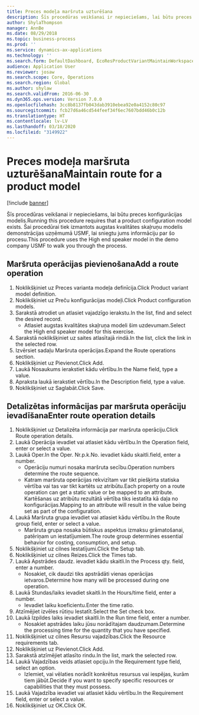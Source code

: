```yaml
---
title: Preces modeļa maršruta uzturēšana
description: Šīs procedūras veikšanai ir nepieciešams, lai būtu preces konfigurācijas modelis.
author: ShylaThompson
manager: AnnBe
ms.date: 08/29/2018
ms.topic: business-process
ms.prod: ''
ms.service: dynamics-ax-applications
ms.technology: ''
ms.search.form: DefaultDashboard, EcoResProductVariantMaintainWorkspace, PCProductConfigurationModelListPage, PCProductConfigurationModelDetails, PCRouteOperationDetails, WrkCtrCapabilityLookUp
audience: Application User
ms.reviewer: josaw
ms.search.scope: Core, Operations
ms.search.region: Global
ms.author: shylaw
ms.search.validFrom: 2016-06-30
ms.dyn365.ops.version: Version 7.0.0
ms.openlocfilehash: 3cc8b8137fb043dab3910ebea92e0a4152c80c97
ms.sourcegitcommit: fcb27d6a46cd544feef34f6ec7607bdd46b0c12b
ms.translationtype: HT
ms.contentlocale: lv-LV
ms.lasthandoff: 03/18/2020
ms.locfileid: "3149922"
---
```

# <a name="maintain-route-for-a-product-model"></a><span data-ttu-id="16a3f-103">Preces modeļa maršruta uzturēšana</span><span class="sxs-lookup"><span data-stu-id="16a3f-103">Maintain route for a product model</span></span>

[!include [banner](../../includes/banner.md)]

<span data-ttu-id="16a3f-104">Šīs procedūras veikšanai ir nepieciešams, lai būtu preces konfigurācijas modelis.</span><span class="sxs-lookup"><span data-stu-id="16a3f-104">Running this procedure requires that a product configuration model exists.</span></span> <span data-ttu-id="16a3f-105">Šai procedūrai tiek izmantots augstas kvalitātes skaļruņu modelis demonstrācijas uzņēmumā USMF, lai sniegtu jums informāciju par šo procesu.</span><span class="sxs-lookup"><span data-stu-id="16a3f-105">This procedure uses the High end speaker model in the demo company USMF to walk you through the process.</span></span>


## <a name="add-a-route-operation"></a><span data-ttu-id="16a3f-106">Maršruta operācijas pievienošana</span><span class="sxs-lookup"><span data-stu-id="16a3f-106">Add a route operation</span></span>
1. <span data-ttu-id="16a3f-107">Noklikšķiniet uz Preces varianta modeļa definīcija.</span><span class="sxs-lookup"><span data-stu-id="16a3f-107">Click Product variant model definition.</span></span>
2. <span data-ttu-id="16a3f-108">Noklikšķiniet uz Preču konfigurācijas modeļi.</span><span class="sxs-lookup"><span data-stu-id="16a3f-108">Click Product configuration models.</span></span>
3. <span data-ttu-id="16a3f-109">Sarakstā atrodiet un atlasiet vajadzīgo ierakstu.</span><span class="sxs-lookup"><span data-stu-id="16a3f-109">In the list, find and select the desired record.</span></span>
    * <span data-ttu-id="16a3f-110">Atlasiet augstas kvalitātes skaļruņa modeli šim uzdevumam.</span><span class="sxs-lookup"><span data-stu-id="16a3f-110">Select the High end speaker model for this exercise.</span></span>  
4. <span data-ttu-id="16a3f-111">Sarakstā noklikšķiniet uz saites atlasītajā rindā.</span><span class="sxs-lookup"><span data-stu-id="16a3f-111">In the list, click the link in the selected row.</span></span>
5. <span data-ttu-id="16a3f-112">Izvērsiet sadaļu Maršruta operācijas.</span><span class="sxs-lookup"><span data-stu-id="16a3f-112">Expand the Route operations section.</span></span>
6. <span data-ttu-id="16a3f-113">Noklikšķiniet uz Pievienot.</span><span class="sxs-lookup"><span data-stu-id="16a3f-113">Click Add.</span></span>
7. <span data-ttu-id="16a3f-114">Laukā Nosaukums ierakstiet kādu vērtību.</span><span class="sxs-lookup"><span data-stu-id="16a3f-114">In the Name field, type a value.</span></span>
8. <span data-ttu-id="16a3f-115">Apraksta laukā ierakstiet vērtību.</span><span class="sxs-lookup"><span data-stu-id="16a3f-115">In the Description field, type a value.</span></span>
9. <span data-ttu-id="16a3f-116">Noklikšķiniet uz Saglabāt.</span><span class="sxs-lookup"><span data-stu-id="16a3f-116">Click Save.</span></span>

## <a name="enter-route-operation-details"></a><span data-ttu-id="16a3f-117">Detalizētas informācijas par maršruta operāciju ievadīšana</span><span class="sxs-lookup"><span data-stu-id="16a3f-117">Enter route operation details</span></span>
1. <span data-ttu-id="16a3f-118">Noklikšķiniet uz Detalizēta informācija par maršruta operāciju.</span><span class="sxs-lookup"><span data-stu-id="16a3f-118">Click Route operation details.</span></span>
2. <span data-ttu-id="16a3f-119">Laukā Operācija ievadiet vai atlasiet kādu vērtību.</span><span class="sxs-lookup"><span data-stu-id="16a3f-119">In the Operation field, enter or select a value.</span></span>
3. <span data-ttu-id="16a3f-120">Laukā Oper.</span><span class="sxs-lookup"><span data-stu-id="16a3f-120">In the Oper.</span></span> <span data-ttu-id="16a3f-121">Nr.p.k.</span><span class="sxs-lookup"><span data-stu-id="16a3f-121">No.</span></span> <span data-ttu-id="16a3f-122">ievadiet kādu skaitli.</span><span class="sxs-lookup"><span data-stu-id="16a3f-122">field, enter a number.</span></span>
    * <span data-ttu-id="16a3f-123">Operāciju numuri nosaka maršruta secību.</span><span class="sxs-lookup"><span data-stu-id="16a3f-123">Operation numbers determine the route sequence.</span></span>  
    * <span data-ttu-id="16a3f-124">Katram maršruta operācijas rekvizītam var tikt piešķirta statiska vērtība vai tas var tikt kartēts uz atribūtu.</span><span class="sxs-lookup"><span data-stu-id="16a3f-124">Each property on a route operation can get a static value or be mapped to an attribute.</span></span> <span data-ttu-id="16a3f-125">Kartēšanas uz atribūtu rezultātā vērtība tiks iestatīta kā daļa no konfigurācijas.</span><span class="sxs-lookup"><span data-stu-id="16a3f-125">Mapping to an attribute will result in the value being set as part of the configuration.</span></span>  
4. <span data-ttu-id="16a3f-126">Laukā Maršruta grupa ievadiet vai atlasiet kādu vērtību.</span><span class="sxs-lookup"><span data-stu-id="16a3f-126">In the Route group field, enter or select a value.</span></span>
    * <span data-ttu-id="16a3f-127">Maršruta grupa nosaka būtiskus aspektus izmaksu grāmatošanai, patēriņam un iestatījumiem.</span><span class="sxs-lookup"><span data-stu-id="16a3f-127">The route group determines essential behavior for costing, consumption, and setup.</span></span>  
5. <span data-ttu-id="16a3f-128">Noklikšķiniet uz cilnes Iestatījumi.</span><span class="sxs-lookup"><span data-stu-id="16a3f-128">Click the Setup tab.</span></span>
6. <span data-ttu-id="16a3f-129">Noklikšķiniet uz cilnes Reizes.</span><span class="sxs-lookup"><span data-stu-id="16a3f-129">Click the Times tab.</span></span>
7. <span data-ttu-id="16a3f-130">Laukā Apstrādes daudz. ievadiet kādu skaitli.</span><span class="sxs-lookup"><span data-stu-id="16a3f-130">In the Process qty. field, enter a number.</span></span>
    * <span data-ttu-id="16a3f-131">Nosakiet, cik daudzi tiks apstrādāti vienas operācijas ietvaros.</span><span class="sxs-lookup"><span data-stu-id="16a3f-131">Determine how many will be processed during one operation.</span></span>  
8. <span data-ttu-id="16a3f-132">Laukā Stundas/laiks ievadiet skaitli.</span><span class="sxs-lookup"><span data-stu-id="16a3f-132">In the Hours/time field, enter a number.</span></span>
    * <span data-ttu-id="16a3f-133">Ievadiet laiku koeficientu.</span><span class="sxs-lookup"><span data-stu-id="16a3f-133">Enter the time ratio.</span></span>  
9. <span data-ttu-id="16a3f-134">Atzīmējiet izvēles rūtiņu Iestatīt.</span><span class="sxs-lookup"><span data-stu-id="16a3f-134">Select the Set check box.</span></span>
10. <span data-ttu-id="16a3f-135">Laukā Izpildes laiks ievadiet skaitli.</span><span class="sxs-lookup"><span data-stu-id="16a3f-135">In the Run time field, enter a number.</span></span>
    * <span data-ttu-id="16a3f-136">Nosakiet apstrādes laiku jūsu norādītajam daudzumam.</span><span class="sxs-lookup"><span data-stu-id="16a3f-136">Determine the processing time for the quantity that you have specified.</span></span>  
11. <span data-ttu-id="16a3f-137">Noklikšķiniet uz cilnes Resursu vajadzības.</span><span class="sxs-lookup"><span data-stu-id="16a3f-137">Click the Resource requirements tab.</span></span>
12. <span data-ttu-id="16a3f-138">Noklikšķiniet uz Pievienot.</span><span class="sxs-lookup"><span data-stu-id="16a3f-138">Click Add.</span></span>
13. <span data-ttu-id="16a3f-139">Sarakstā atzīmējiet atlasīto rindu.</span><span class="sxs-lookup"><span data-stu-id="16a3f-139">In the list, mark the selected row.</span></span>
14. <span data-ttu-id="16a3f-140">Laukā Vajadzības veids atlasiet opciju.</span><span class="sxs-lookup"><span data-stu-id="16a3f-140">In the Requirement type field, select an option.</span></span>
    * <span data-ttu-id="16a3f-141">Izlemiet, vai vēlaties norādīt konkrētus resursus vai iespējas, kurām tiem jābūt.</span><span class="sxs-lookup"><span data-stu-id="16a3f-141">Decide if you want to specify specific resources or capabilities that they must possess.</span></span>  
15. <span data-ttu-id="16a3f-142">Laukā Vajadzība ievadiet vai atlasiet kādu vērtību.</span><span class="sxs-lookup"><span data-stu-id="16a3f-142">In the Requirement field, enter or select a value.</span></span>
16. <span data-ttu-id="16a3f-143">Noklikšķiniet uz OK.</span><span class="sxs-lookup"><span data-stu-id="16a3f-143">Click OK.</span></span>

